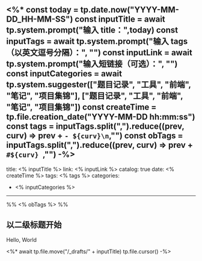 <%*
const today = tp.date.now("YYYY-MM-DD_HH-MM-SS")
const inputTitle = await tp.system.prompt("输入 title：",today) 
const inputTags = await tp.system.prompt("输入 tags（以英文逗号分隔）：", "")
const inputLink = await tp.system.prompt("输入短链接（可选）：", "")
const inputCategories = await tp.system.suggester(["题目记录", "工具", "前端", "笔记", "项目集锦"], ["题目记录", "工具", "前端", "笔记", "项目集锦"])
const createTime = tp.file.creation_date("YYYY-MM-DD hh:mm:ss")
const tags = inputTags.split(",").reduce((prev, curv) => prev + `- ${curv}\n`,"")
const obTags = inputTags.split(",").reduce((prev, curv) => prev + `#${curv} `,"")
-%>
---
title: <% inputTitle %>
link: <% inputLink %>
catalog: true
date: <% createTime %>
tags:
<% tags %>
categories:
- <% inputCategories %>   
---
%% <% obTags %> %%

## 以二级标题开始 

Hello, World

<%*
await tp.file.move("/_drafts/" + inputTitle)
tp.file.cursor()
-%>
